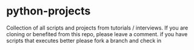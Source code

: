 # python-projects
Collection of all scripts and projects from tutorials / interviews.
If you are cloning or benefited from this repo, please leave a comment.  if you have scripts that executes better please fork a branch and check in

